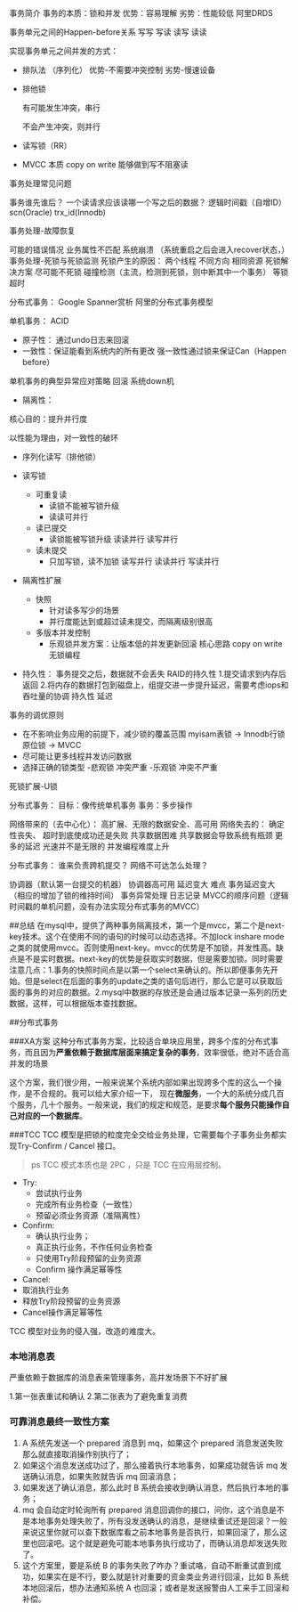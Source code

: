 事务简介
事务的本质：锁和并发
优势：容易理解
劣势：性能较低
阿里DRDS

事务单元之间的Happen-before关系
写写 写读 读写 读读

实现事务单元之间并发的方式：

- 排队法 （序列化）
优势-不需要冲突控制
劣势-慢速设备

- 排他锁 
 
  	有可能发生冲突，串行

	不会产生冲突，则并行

- 读写锁（RR）

- MVCC
本质 copy on write
能够做到写不阻塞读

事务处理常见问题

事务谁先谁后？
一个读请求应该读哪一个写之后的数据？
逻辑时间戳（自增ID）
scn(Oracle)
trx_id(Innodb)

事务处理-故障恢复

可能的错误情况
	业务属性不匹配
	系统崩溃 （系统重启之后会进入recover状态，）
事务处理-死锁与死锁监测
死锁产生的原因：
	两个线程
	不同方向
	相同资源
死锁解决方案
	尽可能不死锁
	碰撞检测（主流，检测到死锁，则中断其中一个事务）
	等锁超时


分布式事务：
Google Spanner赏析
阿里的分布式事务模型

单机事务：
ACID
- 原子性：
通过undo日志来回滚
- 一致性：保证能看到系统内的所有更改
强一致性通过锁来保证Can（Happen before）

单机事务的典型异常应对策略
回滚
系统down机 

- 隔离性： 

核心目的：提升并行度

以性能为理由，对一致性的破环

 - 序列化读写（排他锁）
 - 读写锁
 	- 可重复读
	 	- 读锁不能被写锁升级
	 	- 读读可并行
 	- 读已提交
		- 读锁能被写锁升级
			读读并行  读写并行
	- 读未提交
		- 只加写锁，读不加锁
	  	读写并行 读读并行 写读并行
- 隔离性扩展
	- 快照
		- 针对读多写少的场景
		- 并行度能达到或超过读未提交，而隔离级别很高
	- 多版本并发控制
		- 乐观锁并发方案：让版本低的并发更新回滚
	核心思路
		copy on write
		无锁编程

- 持久性： 事务提交之后，数据就不会丢失
	RAID的持久性
		1.提交请求到内存后返回
		2.将内存的数据打包到磁盘上，组提交进一步提升延迟，需要考虑iops和吞吐量的协调
	持久性 延迟
	

事务的调优原则
- 在不影响业务应用的前提下，减少锁的覆盖范围
	myisam表锁 -> Innodb行锁
	原位锁 -> MVCC
- 尽可能让更多线程并发访问数据
- 选择正确的锁类型
	-悲观锁 冲突严重
	-乐观锁 冲突不严重


死锁扩展-U锁

分布式事务：
目标：像传统单机事务
事务：多步操作

网络带来的（去中心化）： 高扩展、无限的数据安全、高可用
网络失去的： 
确定性丧失、
	超时到底使成功还是失败
共享数据困难
	共享数据会导致系统有瓶颈
更多的延迟
	光速并不是无限的
并发编程难度上升




分布式事务：
	谁来负责跨机提交？
	网络不可达怎么处理？

协调器（默认第一台提交的机器）
	协调器高可用
	延迟变大
难点
	事务延迟变大（相应的增加了锁的维持时间）
		事务异常处理
		日志记录
	MVCC的顺序问题（逻辑时间戳的单机问题，没有办法实现分布式事务的MVCC）

##总结
在mysql中，提供了两种事务隔离技术，第一个是mvcc，第二个是next-key技术。这个在使用不同的语句的时候可以动态选择。不加lock inshare mode之类的就使用mvcc。否则使用next-key。mvcc的优势是不加锁，并发性高。缺点是不是实时数据。next-key的优势是获取实时数据，但是需要加锁。同时需要注意几点：1.事务的快照时间点是以第一个select来确认的。所以即便事务先开始。但是select在后面的事务的update之类的语句后进行，那么它是可以获取后面的事务的对应的数据。2.mysql中数据的存放还是会通过版本记录一系列的历史数据，这样，可以根据版本查找数据。


##分布式事务

###XA方案
这种分布式事务方案，比较适合单块应用里，跨多个库的分布式事务，而且因为**严重依赖于数据库层面来搞定复杂的事务**，效率很低，绝对不适合高并发的场景

这个方案，我们很少用，一般来说某个系统内部如果出现跨多个库的这么一个操作，是不合规的。我可以给大家介绍一下， 现在**微服务**，一个大的系统分成几百个服务，几十个服务。一般来说，我们的规定和规范，是要求**每个服务只能操作自己对应的一个数据库**。

###TCC
TCC 模型是把锁的粒度完全交给业务处理，它需要每个子事务业务都实现Try-Confirm / Cancel 接口。

> ps TCC 模式本质也是 2PC ，只是 TCC 在应用层控制。

- Try:
	- 尝试执行业务
	- 完成所有业务检查（一致性）
	- 预留必须业务资源（准隔离性）
- Confirm:
	- 确认执行业务；
	- 真正执行业务，不作任何业务检查
	- 只使用Try阶段预留的业务资源
	- Confirm 操作满足幂等性
- Cancel:
- 取消执行业务
- 释放Try阶段预留的业务资源
- Cancel操作满足幂等性

TCC 模型对业务的侵入强，改造的难度大。

### 本地消息表
严重依赖于数据库的消息表来管理事务，高并发场景下不好扩展

1.第一张表重试和确认
2.第二张表为了避免重复消费
### 可靠消息最终一致性方案
1. A 系统先发送一个 prepared 消息到 mq，如果这个 prepared 消息发送失败那么就直接取消操作别执行了；
1. 如果这个消息发送成功过了，那么接着执行本地事务，如果成功就告诉 mq 发送确认消息，如果失败就告诉 mq 回滚消息；
1. 如果发送了确认消息，那么此时 B 系统会接收到确认消息，然后执行本地的事务；
1. mq 会自动定时轮询所有 prepared 消息回调你的接口，问你，这个消息是不是本地事务处理失败了，所有没发送确认的消息，是继续重试还是回滚？一般来说这里你就可以查下数据库看之前本地事务是否执行，如果回滚了，那么这里也回滚吧。这个就是避免可能本地事务执行成功了，而确认消息却发送失败了。
1. 这个方案里，要是系统 B 的事务失败了咋办？重试咯，自动不断重试直到成功，如果实在是不行，要么就是针对重要的资金类业务进行回滚，比如 B 系统本地回滚后，想办法通知系统 A 也回滚；或者是发送报警由人工来手工回滚和补偿。